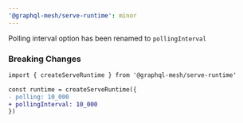 ```yaml
---
'@graphql-mesh/serve-runtime': minor
---
```


Polling interval option has been renamed to `pollingInterval`

### Breaking Changes

```diff
import { createServeRuntime } from '@graphql-mesh/serve-runtime'

const runtime = createServeRuntime({
- polling: 10_000
+ pollingInterval: 10_000
})
```
